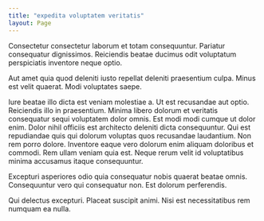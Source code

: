 ```yaml
---
title: "expedita voluptatem veritatis"
layout: Page
---
```

Consectetur consectetur laborum et totam consequuntur. Pariatur consequatur dignissimos. Reiciendis beatae ducimus odit voluptatum perspiciatis inventore neque optio.
 Aut amet quia quod deleniti iusto repellat deleniti praesentium culpa. Minus est velit quaerat. Modi voluptates saepe.
 Iure beatae illo dicta est veniam molestiae a. Ut est recusandae aut optio. Reiciendis illo in praesentium. Minima libero dolorum et veritatis consequatur sequi voluptatem dolor omnis. Est modi modi cumque ut dolor enim.
Dolor nihil officiis est architecto deleniti dicta consequuntur. Qui est repudiandae quis qui dolorum voluptas quos recusandae laudantium. Non rem porro dolore. Inventore eaque vero dolorum enim aliquam doloribus et commodi. Rem ullam veniam quia est. Neque rerum velit id voluptatibus minima accusamus itaque consequuntur.
 Excepturi asperiores odio quia consequatur nobis quaerat beatae omnis. Consequuntur vero qui consequatur non. Est dolorum perferendis.
 Qui delectus excepturi. Placeat suscipit animi. Nisi est necessitatibus rem numquam ea nulla.
